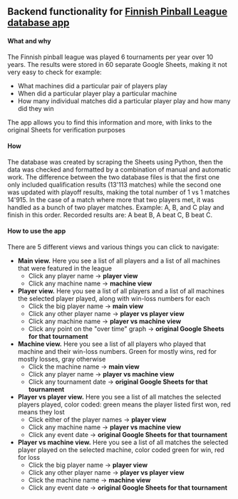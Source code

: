 ## Backend functionality for [Finnish Pinball League database app](https://thejsz.github.io)

#### What and why
The Finnish pinball league was played 6 tournaments per year over 10 years. The results were stored in 60 separate Google Sheets, making it not very easy to check for example:
- What machines did a particular pair of players play
- When did a particular player play a particular machine
- How many individual matches did a particular player play and how many did they win

The app allows you to find this information and more, with links to the original Sheets for verification purposes

#### How
The database was created by scraping the Sheets using Python, then the data was checked and formatted by a combination of manual and automatic work. The difference between the two database files is that the first one only included qualification results (13'113 matches) while the second one was updated with playoff results, making the total number of 1 vs 1 matches 14'915. In the case of a match where more that two players met, it was handled as a bunch of two player matches. Example: A, B, and C play and finish in this order. Recorded results are: A beat B, A beat C, B beat C.

#### How to use the app
There are 5 different views and various things you can click to navigate:
- **Main view.** Here you see a list of all players and a list of all machines that were featured in the league
  - Click any player name -> **player view**
  - Click any machine name -> **machine view**
- **Player view.** Here you see a list of all players and a list of all machines the selected player played, along with win-loss numbers for each
  - Click the big player name -> **main view**
  - Click any other player name -> **player vs player view**
  - Click any machine name -> **player vs machine view**
  - Click any point on the "over time" graph -> **original Google Sheets for that tournament**
- **Machine view.** Here you see a list of all players who played that machine and their win-loss numbers. Green for mostly wins, red for mostly losses, gray otherwise
  - Click the machine name -> **main view**
  - Click any player name -> **player vs machine view**
  - Click any tournament date -> **original Google Sheets for that tournament**
- **Player vs player view.** Here you see a list of all matches the selected players played, color coded: green means the player listed first won, red means they lost
  - Click either of the player names -> **player view**
  - Click any machine name -> **player vs machine view**
  - Click any event date -> **original Google Sheets for that tournament**
- **Player vs machine view.** Here you see a list of all matches the selected player played on the selected machine, color coded green for win, red for loss
  - Click the big player name -> **player view**
  - Click any other player name -> **player vs player view**
  - Click the machine name -> **machine view**
  - Click any event date -> **original Google Sheets for that tournament**
